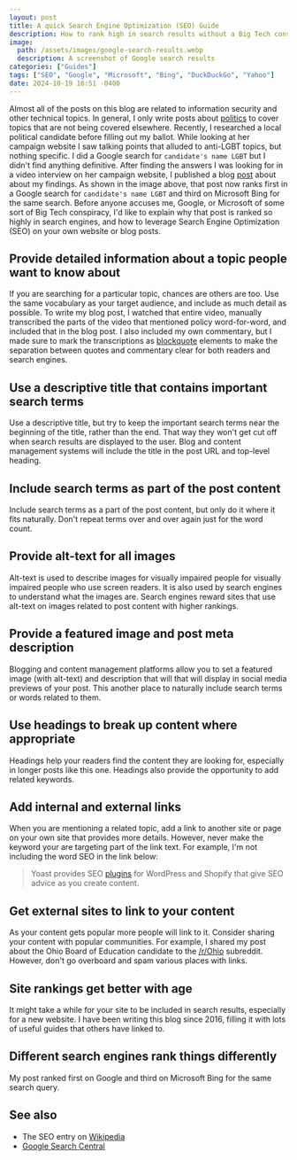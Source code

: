 ```yaml
---
layout: post
title: A quick Search Engine Optimization (SEO) Guide
description: How to rank high in search results without a Big Tech conspiracy
image:
  path: /assets/images/google-search-results.webp
  description: A screenshot of Google search results
categories: ["Guides"]
tags: ["SEO", "Google", "Microsoft", "Bing", "DuckDuckGo", "Yahoo"]
date: 2024-10-19 16:51 -0400
---
```


Almost all of the posts on this blog are related to information security and other technical topics. In general, I only write posts about [politics][politics] to cover topics that are not being covered elsewhere. Recently, I researched a local political candidate before filling out my ballot. While looking at her campaign website I saw talking points that alluded to anti-LGBT topics, but nothing specific. I did a Google search for `candidate's name LGBT` but I didn't find anything definitive. After finding the answers I was looking for in a video interview on her campaign website, I published a blog [post][post] about about my findings. As shown in the image above, that post now ranks first in a Google search for `candidate's name LGBT` and third on Microsoft Bing for the same search. Before anyone accuses me, Google, or Microsoft of some sort of Big Tech conspiracy, I'd like to explain why that post is ranked so highly in search engines, and how to leverage Search Engine Optimization (SEO) on your own website or blog posts.

## Provide detailed information about a topic people want to know about

If you are searching for a particular topic, chances are others are too. Use the same vocabulary as your target audience, and include as much detail as possible. To write my blog post, I watched that entire video, manually transcribed the parts of the video that mentioned policy word-for-word, and included that in the blog post. I also included my own commentary, but I made sure to mark the transcriptions as [blockquote][blockquote] elements to make the separation between quotes and commentary clear for both readers and search engines.

## Use a descriptive title that contains important search terms

Use a descriptive title, but try to keep the important search terms near the beginning of the title, rather than the end. That way they won't get cut off when search results are displayed to the user. Blog and content management systems will include the title in the post URL and top-level heading.

## Include search terms as part of the post content

Include search terms as a part of the post content, but only do it where it fits naturally. Don't repeat terms over and over again just for the word count.

## Provide alt-text for all images

Alt-text is used to describe images for visually impaired people for visually impaired people who use screen readers. It is also used by search engines to understand what the images are. Search engines reward sites that use alt-text on images related to post content with higher rankings.

## Provide a featured image and post meta description

Blogging and content management platforms allow you to set a featured image (with alt-text) and description that will that will display in social media previews of your post. This another place to naturally include search terms or words related to them.

## Use headings to break up content where appropriate

Headings help your readers find the content they are looking for, especially in longer posts like this one. Headings also provide the opportunity to add related keywords.

## Add internal and external links

When you are mentioning a related topic, add a link to another site or page on your own site that provides more details. However, never make the keyword your are targeting part of the link text. For example, I'm not including the word SEO in the link below:

> Yoast provides SEO [plugins][yoast] for WordPress and Shopify that give SEO advice as you create content.

## Get external sites to link to your content

As your content gets popular more people will link to it. Consider sharing your content with popular communities. For example, I shared my post about the Ohio Board of Education candidate to the [/r/Ohio][reddit] subreddit. However, don't go overboard and spam various places with links.

## Site rankings get better with age

It might take a while for your site to be included in search results, especially for a new website. I have been writing this blog since 2016, filling it with lots of useful guides that others have linked to.

## Different search engines rank things differently

My post ranked first on Google and third on Microsoft Bing for the same search query.

## See also

- The SEO entry on [Wikipedia][wikipedia]
- [Google Search Central][searchconsole]

[post]: /posts/hava-laudon-spouts-false-anti-lgbt-conspiracy-theory-to-justify-evangelical-control-of-public-education/
[politics]: /categories/politics/
[blockquote]: https://developer.mozilla.org/en-US/docs/Web/HTML/Element/blockquote
[yoast]: https://yoast.com/
[wikipedia]: https://en.wikipedia.org/wiki/SEO
[searchconsole]: https://developers.google.com/search/docs
[reddit]: https://www.reddit.com/r/Ohio/comments/1g3s1ew/ohio_school_board_candidate_spouts_a_false/
